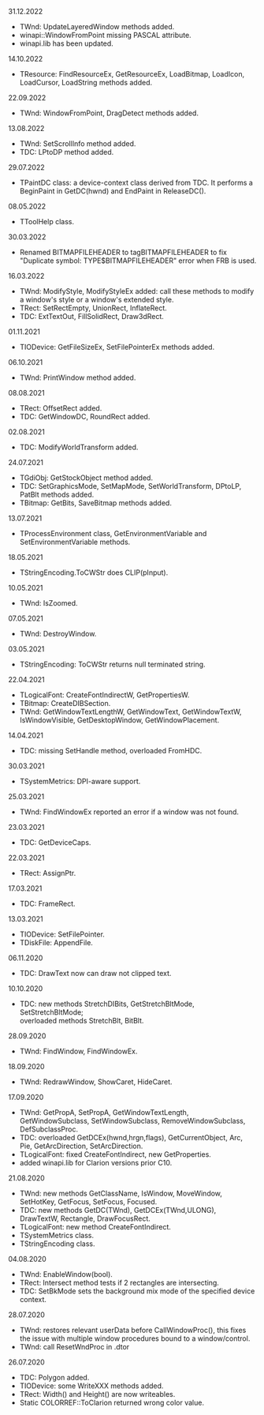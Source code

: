 31.12.2022
- TWnd: UpdateLayeredWindow methods added.
- winapi::WindowFromPoint missing PASCAL attribute.
- winapi.lib has been updated.

14.10.2022
- TResource: FindResourceEx, GetResourceEx, LoadBitmap, LoadIcon, LoadCursor, LoadString methods added.

22.09.2022
- TWnd: WindowFromPoint, DragDetect methods added.

13.08.2022
- TWnd: SetScrollInfo method added.
- TDC: LPtoDP method added.

29.07.2022
- TPaintDC class: a device-context class derived from TDC. It performs a BeginPaint in GetDC(hwnd) and EndPaint in ReleaseDC().


08.05.2022
- TToolHelp class.

30.03.2022
- Renamed BITMAPFILEHEADER to tagBITMAPFILEHEADER to fix "Duplicate symbol: TYPE$BITMAPFILEHEADER" error when FRB is used.

16.03.2022
- TWnd: ModifyStyle, ModifyStyleEx added: call these methods to modify a window's style or a window's extended style.
- TRect: SetRectEmpty, UnionRect, InflateRect.
- TDC: ExtTextOut, FillSolidRect, Draw3dRect.

01.11.2021
- TIODevice: GetFileSizeEx, SetFilePointerEx methods added.

06.10.2021
- TWnd: PrintWindow method added.

08.08.2021
- TRect: OffsetRect added.
- TDC: GetWindowDC, RoundRect added.

02.08.2021
- TDC: ModifyWorldTransform added.

24.07.2021
- TGdiObj: GetStockObject method added.
- TDC: SetGraphicsMode, SetMapMode, SetWorldTransform, DPtoLP, PatBlt methods added.
- TBitmap: GetBits, SaveBitmap methods added.

13.07.2021
- TProcessEnvironment class, GetEnvironmentVariable and SetEnvironmentVariable methods.

18.05.2021
- TStringEncoding.ToCWStr does CLIP(pInput).

10.05.2021
- TWnd: IsZoomed.

07.05.2021
- TWnd: DestroyWindow.

03.05.2021
- TStringEncoding: ToCWStr returns null terminated string.

22.04.2021
- TLogicalFont: CreateFontIndirectW, GetPropertiesW.
- TBitmap: CreateDIBSection.
- TWnd: GetWindowTextLengthW, GetWindowText, GetWindowTextW, IsWindowVisible, GetDesktopWindow, GetWindowPlacement.

14.04.2021
- TDC: missing SetHandle method, overloaded FromHDC.

30.03.2021
- TSystemMetrics: DPI-aware support.

25.03.2021
- TWnd: FindWindowEx reported an error if a window was not found.

23.03.2021
- TDC: GetDeviceCaps.

22.03.2021
- TRect: AssignPtr.

17.03.2021
- TDC: FrameRect.

13.03.2021
- TIODevice: SetFilePointer.
- TDiskFile: AppendFile.

06.11.2020
- TDC: DrawText now can draw not clipped text.

10.10.2020
- TDC: new methods StretchDIBits, GetStretchBltMode, SetStretchBltMode;  
overloaded methods StretchBlt, BitBlt.

28.09.2020
- TWnd: FindWindow, FindWindowEx.

18.09.2020
- TWnd: RedrawWindow, ShowCaret, HideCaret.

17.09.2020
- TWnd: GetPropA, SetPropA, GetWindowTextLength, GetWindowSubclass, SetWindowSubclass, RemoveWindowSubclass, DefSubclassProc.
- TDC: overloaded GetDCEx(hwnd,hrgn,flags), GetCurrentObject, Arc, Pie, GetArcDirection, SetArcDirection.
- TLogicalFont: fixed CreateFontIndirect, new GetProperties.
- added winapi.lib for Clarion versions prior C10.

21.08.2020
- TWnd: new methods GetClassName, IsWindow, MoveWindow, SetHotKey, GetFocus, SetFocus, Focused.
- TDC: new methods GetDC(TWnd), GetDCEx(TWnd,ULONG), DrawTextW, Rectangle, DrawFocusRect.
- TLogicalFont: new method CreateFontIndirect.
- TSystemMetrics class.
- TStringEncoding class.

04.08.2020
- TWnd: EnableWindow(bool).
- TRect: Intersect method tests if 2 rectangles are intersecting.
- TDC: SetBkMode sets the background mix mode of the specified device context.

28.07.2020
- TWnd: restores relevant userData before CallWindowProc(), this fixes the issue with multiple window procedures bound to a window/control.  
- TWnd: call ResetWndProc in .dtor

26.07.2020
- TDC: Polygon added.
- TIODevice: some WriteXXX methods added.
- TRect: Width() and Height() are now writeables.
- Static COLORREF::ToClarion returned wrong color value.
